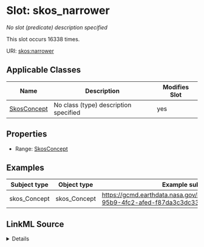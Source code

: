 

# Slot: skos_narrower


_No slot (predicate) description specified_






This slot occurs 16338 times.


URI: [skos:narrower](http://www.w3.org/2004/02/skos/core#narrower)



<!-- no inheritance hierarchy -->





## Applicable Classes

| Name | Description | Modifies Slot |
| --- | --- | --- |
| [SkosConcept](../classes/SkosConcept.md) | No class (type) description specified |  yes  |







## Properties

* Range: [SkosConcept](../classes/SkosConcept.md)






## Examples

| Subject type | Object type | Example subject | Example object | Occurrences |
| --- | --- | --- | --- | --- |
| skos_Concept | skos_Concept | https://gcmd.earthdata.nasa.gov/kms/concept/005d192a-95b9-4fc2-afed-f87da3c3dc33 | https://gcmd.earthdata.nasa.gov/kms/concept/15029eb0-6342-4066-8ac9-c50f7dbfb392 | 16338 |




## LinkML Source

<details>

```yaml
name: skos_narrower
annotations:
  count:
    tag: count
    value: 16338
description: No slot (predicate) description specified
examples:
- description: skos_Concept→skos_Concept
  object:
    example_object: https://gcmd.earthdata.nasa.gov/kms/concept/15029eb0-6342-4066-8ac9-c50f7dbfb392
    example_object_type: skos_Concept
    example_predicate: skos:narrower
    example_subject: https://gcmd.earthdata.nasa.gov/kms/concept/005d192a-95b9-4fc2-afed-f87da3c3dc33
    example_subject_type: skos_Concept
from_schema: climatepub4-kg
rank: 1000
slot_uri: skos:narrower
alias: skos_narrower
domain_of:
- skos_Concept
range: skos_Concept

```
</details>